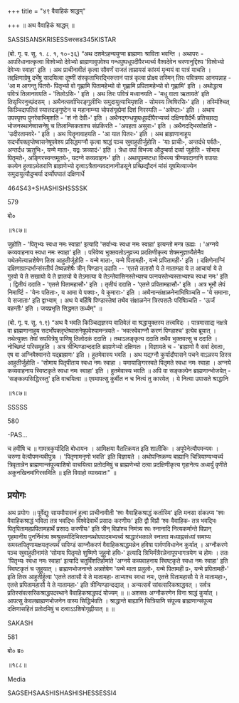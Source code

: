 +++
title = "४९ वैवाहिकं श्राद्धम्"

+++
॥ अथ वैवाहिकं श्राद्धम् ॥

SASSISANSKRISESSसरसड345KISTAR

(बो. गृ. प. सू. १. ८. १, १०-३६) “अथ दशमेऽहन्ययुग्मा ब्राह्मणाः श्राविता भवन्ति । अथापरः - आपरिधानात्कृत्वा विश्वेभ्यो देवेभ्यो ब्राह्मणावुपवेश्य गन्धपुष्पधूपदीपैरभ्यर्च्य वैश्वदेवेन चरणानुद्दिश्य 'विश्वेभ्यो देवेभ्यः स्वाहा' इति । अथ प्राचीनावीतं कृत्वा सौवर्णं राजतं ताम्रायसं कांस्यं मृन्मयं वा पात्रं याचति । तद्दक्षिणाग्रेषु दर्भेषु सादयित्वा तूष्णीं संस्कृताभिरद्भिरुत्तानं पात्रं कृत्वा प्रोक्ष्य तस्मिन् तिरः पवित्रमप आनयन्नाह - 'आ म आगन्तु पितरो॰ पितृभ्यो वो गृह्णामि पितामहेभ्यो वो गृह्णामि प्रपितामहेभ्यो वो गृह्णामि' इति । अथोद्धत्य पवित्रं तिलानावपति - 'तिलोऽसि॰ ' इति । अथ तिरः पवित्रं मध्वानयति - 'मधु वाता ऋतायते' इति तिसृभिरनुच्छंदसम् । अथैनत्सर्वाभिरङ्गुलीभिः समुदायुत्याभिमृशति - सोमस्य त्विषिरसि॰' इति । तस्मिंश्चित् किञ्चिदापतितं स्यात्तदङ्गुष्टेन च महानाम्न्या चोपसंगृह्येमां दिशं निरस्यति – 'अवेष्टाः॰' इति । अथाप उपस्पृश्य पुनरेवाभिमृशति - 'शं नो देवीः॰' इति । अथैनद्गन्धपुष्पधूपदीपैरभ्यर्च्य दक्षिणाग्रैर्दर्भैः प्रतिच्छाद्य भोजनस्थानेष्वासनेषु च तिलान्सिकताश्च संप्रकिरति - 'अपहता असुराः॰' इति । अथैनदद्भिरवोक्षति - 'उदीरतामवरे॰ ' इति । अथ पितॄनावाहयति - 'आ यात पितरः॰' इति । अथ ब्राह्मणानाहूय सदर्भोपक्लृप्तेष्वासनेषूपवेश्य प्रसिद्धमग्नौ कृत्वा श्राद्धं पञ्च स्रुवाहुतीर्जुहोति - 'याः प्राचीः॰, अन्तर्दधे पर्वतैः॰, अन्तर्दध ऋतुभिः॰, यन्मे माता॰, यद्वः क्रव्यादं॰' इति । त्रेधा वपां विभज्य औदुम्बर्या दर्व्या जुहोति - सोमाय पितृमते॰, अङ्गिरस्वन्तमूतये॰, यदग्ने कव्यवाहन॰' इति । अथापूपमष्टधा विभज्य त्रीण्यवदानानि वपायाः कल्पेन हुत्वाऽथेतराणि ब्राह्मणेभ्यो दृत्वाऽत्रैतान्यवदानानीडसूने प्रच्छिद्यौदनं मांसं यूषमित्याज्येन समुदायुत्यौदुम्बर्या दर्व्योपघातं दक्षिणार्धे

464S43+SHASHISHSSSSK

579

बो०

॥१८७॥

जुहोति - 'पितृभ्यः स्वधा नमः स्वाहा' इत्यादि 'सर्वाभ्यः स्वधा नमः स्वाहा' इत्यन्तो मन्त्र ऊह्यः । 'अग्नये कव्यवाहनाय स्वधा नमः स्वाहा' इति । परिवेष्य भुक्तवतोऽनुव्रज्य प्रदक्षिणीकृत्य शेषमनुज्ञाप्यैतेनैव यथेतमेत्यान्नशेषेण तिस्र आहुतीर्जुहोति - यन्मे माता॰, यन्मे पितामही॰, यन्मे प्रपितामही॰' इति । दक्षिणेनाग्निं दक्षिणाग्रान्दर्भान्संस्तीर्य तेष्वन्नशेषैः त्रीन् पिण्डान् ददाति -- 'एतत्ते ततासौ ये ते मातामहा ये त आचार्या ये ते गुरवो ये ते सखायो ये ते ज्ञातयो ये तेऽमात्या ये तेऽन्तेवासिनस्तेभ्यश्च पत्नयस्तेभ्यस्ताभ्यश्च स्वधा नमः' इति । द्वितीयं ददाति - 'एतत्ते पितामहासौ॰' इति । तृतीयं ददाति - 'एतत्ते प्रपितामहासौ॰' इति । अत्र भूमौ लेपं निमार्ष्टि - 'येनः पतिताः॰, य आमा ये पक्वाः॰, ये कुमाराः॰' इति । अथैनान्संक्षाळनेनाभिषिञ्चति – 'ये समानाः, ये सजाताः' इति द्वाभ्याम् । अथ ये बर्हिषि पिण्डास्तेषां तथैव संक्षाळनेन त्रिरपसलैः परिषिञ्चति - 'ऊर्जं वहन्तीः' इति । जयप्रभृति सिद्धमत ऊर्ध्वम्" ॥

(बो. गृ. प. सू. १.९) “अथ वै भवति किञ्चिद्यज्ञस्य वातिवेलं वा श्रद्धायुक्तस्य तत्त्वविदः । पात्रमासाद्य नक्षत्रे वा ब्राह्मणानाहूय सदर्भोपक्लृप्तेष्वासनेषूपवेश्यामन्त्रयते - ‘भवत्स्वेवाग्नौ करणं पिण्डाश्च' इत्येव ब्रूयात् । तथेत्युक्तः तेषां सपवित्रेषु पाणिषु तिलोदकं ददाति । तथाऽलङ्कृत्य ददाति तथैव भुक्तवत्सु च ददाति । नोच्छिष्टं परिसमूहति । अत्र त्रीन्पिण्डान्ददाति ब्राह्मणेभ्यो दक्षिणतः । विज्ञायते च - 'ब्राह्मणो वै सर्वा देवताः, एष वा अग्निवैश्वानरो यद्ब्राह्मणः' इति । हुतमेवास्य भवति । अथ यद्यग्नौ कुर्यादौपासने पचने वाऽन्नस्य तिस्त्र आहुतीर्जुहोति - 'सोमाय पितृपीताय स्वधा नमः स्वाहा । यमायाङ्गिरस्वते पितृमते स्वधा नमः स्वाहा । अग्नये कव्यवाहनाय स्विष्टकृते स्वधा नमः स्वाहा' इति । हुतमेवास्य भवति ॥ अपि वा सङ्कल्पेन ब्राह्मणान्भोजयेत् - 'सङ्कल्पसिद्धिरस्तु' इति वाचयित्वा ॥ एवमापत्सु कुर्बीत न च नित्यं तु कारयेत् । ये नित्या उपासते श्राद्धानि 

॥१८७॥

SSSSS

580

-PAS...

च हवींषि च ॥ गामत्रकुर्यादिति बोधायनः । आमिक्षया वैतत्क्रियत इति शालीकिः । अपूपेनेत्यौपमन्यवः । चरुणा वेत्यौपमन्यवीपुत्रः । 'पितृणामनृणो भवति' इति विज्ञायते । अथोपनिष्क्रम्य बाह्यानि चित्रियाण्यभ्यर्च्य त्रिवृतान्नेन ब्राह्मणान्संपूज्याशिषो वाचयित्वा प्रतोदमिषुं च ब्राह्मणेभ्यो दत्वा प्रदक्षिणीकृत्य गृहानेत्य अध्वर्युं वृणीते अकुनखिनमांगिरसमिति ॥ इति विवाहो व्याख्यातः" ॥

## प्रयोगः

अथ प्रयोगः ॥ पूर्वेद्युः सायमौपासनं हुत्वा प्राचीनावीती 'श्वः वैवाहिकश्राद्धं कर्तास्मि' इति मनसा संकल्प्य 'श्वः वैवाहिकश्राद्धं भविता तत्र भवद्भिः विश्वेदेवार्थे प्रसादः करणीयः' इति द्वौ विप्रौ ‘श्वः वैवाहिक॰ तत्र भवद्भिः पितृपितामहप्रपितामहार्थे प्रसादः करणीयः' इति त्रीन् विप्रांश्च निमंत्र्य श्वः स्नानादि नित्यकर्मान्ते विप्रान् गृहमानीय पुनर्निमंत्र्य श्मश्रुकर्मादिभिस्तान्यथोपपादमभ्यर्च्य श्राद्धारंभकाले स्नात्वा मध्याह्नसंध्यां समाप्य समस्तपितॄणामक्षयतृप्त्यर्थं सपिण्डं साग्नौकरणं वैवाहिकश्राद्धमन्नेन हविषा पार्वणविधानेन कुर्यात् । अग्नौकरणे पञ्च स्रुवाहुतीनामंते ‘सोमाय पितृमते शुष्मिणे जुहुमो हविः॰' इत्यादि त्रिभिर्मंत्रैरन्नेनापूपभागत्रयेण च होमः । ततः 'पितृभ्यः स्वधा नमः स्वाहा' इत्यादि चतुर्विंशतिहोमांते 'अग्नये कव्यवाहनाय स्विष्टकृते स्वधा नमः स्वाहा' इति स्विष्टकृतं च जुहुयात् । ब्राह्मणभोजनान्ते अन्नशेषेण 'यन्मे माता प्रलुलो॰, यन्मे पितामही प्र॰, यन्मे प्रपितामही॰' इति तिस्र आहुतीर्हुत्वा 'एतत्ते ततासौ ये ते मातामहा॰ ताभ्यश्च स्वधा नमः, एतत्ते पितामहासौ ये ते मातामहाः॰, एतत्ते प्रपितामहासौ ये ते मातामहा॰' इति त्रीन्पिण्डान्दद्यात् । अन्यत्सर्वं सांवत्सरिकश्राद्धवत् । सर्वत्र प्रतिस्संवत्सरिकश्राद्धपदस्थाने वैवाहिकश्राद्धपदं योज्यम् ॥ ॥ अशक्तः अग्नौकरणेन विना श्राद्धं कुर्यात् । आपत्सु केवलब्राह्मणभोजनेन वास्य सिद्धिर्भवति । श्राद्धान्ते बाह्यानि चित्रियाणि संपूज्य ब्राह्मणान्संपूज्य दक्षिणासहितं प्रतोदमिषुं च दत्वाऽऽशिषोगृह्णीयात् ॥ ॥

SAKASH

581

बो० ब्र०

॥१८८॥

Media

SAGSEHSAASHISHASHISHESSESSI4
